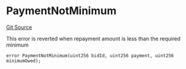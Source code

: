 # PaymentNotMinimum
[Git Source](https://github.com/teller-protocol/teller-protocol-v2/blob/06ebc3cc034145956680b0db36c29ffb293ae345/contracts/TellerV2.sol)

This error is reverted when repayment amount is less than the required minimum


```solidity
error PaymentNotMinimum(uint256 bidId, uint256 payment, uint256 minimumOwed);
```

